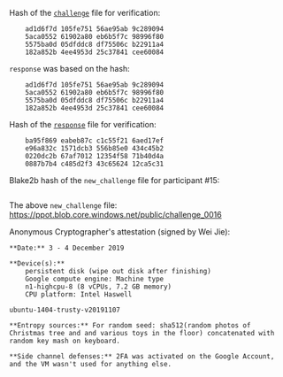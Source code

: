 Hash of the [`challenge`](https://ppot.blob.core.windows.net/public/challenge_0015) file for verification:

```
    ad1d6f7d 105fe751 56ae95ab 9c289094 
    5aca0552 61902a80 eb6b5f7c 98996f80 
    5575ba0d 05dfddc8 df75506c b22911a4 
    182a852b 4ee4953d 25c37841 cee60084 
```

`response` was based on the hash:

```
    ad1d6f7d 105fe751 56ae95ab 9c289094 
    5aca0552 61902a80 eb6b5f7c 98996f80 
    5575ba0d 05dfddc8 df75506c b22911a4 
    182a852b 4ee4953d 25c37841 cee60084 
```

Hash of the [`response`](https://ppot.blob.core.windows.net/public/response_0015_anon0) file for verification:

```
    ba95f869 eabeb87c c1c55f21 6aed17ef 
    e96a832c 1571dcb3 556b85e0 434c45b2 
    0220dc2b 67af7012 12354f58 71b40d4a 
    0887b7b4 c485d2f3 43c65624 12ca5c31 
```

Blake2b hash of the `new_challenge` file for participant #15:

```
```

The above `new_challenge` file: https://ppot.blob.core.windows.net/public/challenge_0016

Anonymous Cryptographer's attestation (signed by Wei Jie):

```
**Date:** 3 - 4 December 2019

**Device(s):**
    persistent disk (wipe out disk after finishing)
    Google compute engine: Machine type
    n1-highcpu-8 (8 vCPUs, 7.2 GB memory)
    CPU platform: Intel Haswell

ubuntu-1404-trusty-v20191107

**Entropy sources:** For random seed: sha512(random photos of Christmas tree and and various toys in the floor) concatenated with random key mash on keyboard. 

**Side channel defenses:** 2FA was activated on the Google Account, and the VM wasn't used for anything else.
```
